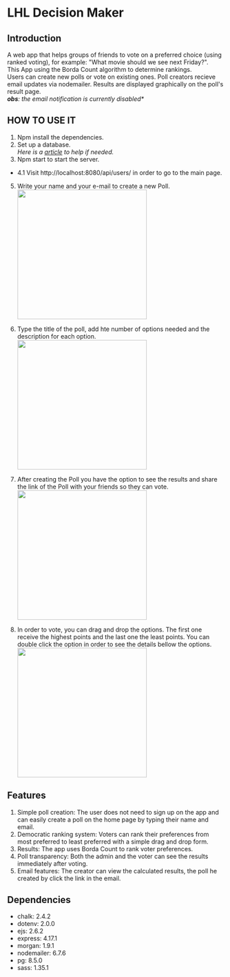 # LHL Decision Maker

## Introduction

A web app that helps groups of friends to vote on a preferred choice (using ranked voting), for example: "What movie should we see next Friday?".<br/>
This App using the Borda Count algorithm to determine rankings.<br/>
Users can create new polls or vote on existing ones. Poll creators recieve email updates via nodemailer. Results are displayed graphically on the poll's result page.<br/>
_**obs**: the email notification is currently disabled\*_

## HOW TO USE IT

1. Npm install the dependencies.
2. Set up a database. <br/>
   _Here is a [article](https://www.microfocus.com/documentation/idol/IDOL_12_0/MediaServer/Guides/html/English/Content/Getting_Started/Configure/_TRN_Set_up_PostgreSQL.htm) to help if needed._
3. Npm start to start the server.

- 4.1 Visit http://localhost:8080/api/users/ in order to go to the main page.<br/>

5. Write your name and your e-mail to create a new Poll. <br/>
   <img src="https://user-images.githubusercontent.com/105023503/186273523-f4162f63-1a9d-44eb-aee0-e9452dbb897a.png" style="width:300px" >

6. Type the title of the poll, add hte number of options needed and the description for each option.
   <img src="https://user-images.githubusercontent.com/105023503/186273965-1e45d5c3-b6de-4114-9272-dbdff8269140.png" style="width:300px" >

7. After creating the Poll you have the option to see the results and share the link of the Poll with your friends so they can vote.
   <img src="https://user-images.githubusercontent.com/105023503/186274153-cec4e8b6-f142-4f9f-bdd0-9bfe7e42bc3c.png" style="width:300px" >

8. In order to vote, you can drag and drop the options. The first one receive the highest points and the last one the least points. You can double click the option in order to see the details bellow the options.<br/>
   <img src="https://user-images.githubusercontent.com/105023503/186274701-98735142-11b7-4626-aa0f-f83313fc477b.png" style="width:300px" >

## Features

1. Simple poll creation: The user does not need to sign up on the app and can easily create a poll on the home page by typing their name and email.
2. Democratic ranking system: Voters can rank their preferences from most preferred to least preferred with a simple drag and drop form.
3. Results: The app uses Borda Count to rank voter preferences.
4. Poll transparency: Both the admin and the voter can see the results immediately after voting.
5. Email features: The creator can view the calculated results, the poll he created by click the link in the email.

## Dependencies

- chalk: 2.4.2
- dotenv: 2.0.0
- ejs: 2.6.2
- express: 4.17.1
- morgan: 1.9.1
- nodemailer: 6.7.6
- pg: 8.5.0
- sass: 1.35.1
